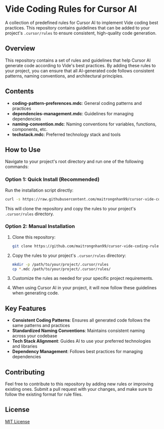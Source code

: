 # Vide Coding Rules for Cursor AI

A collection of predefined rules for Cursor AI to implement Vide coding best practices. This repository contains guidelines that can be added to your project's `.cursor/rules` to ensure consistent, high-quality code generation.

## Overview

This repository contains a set of rules and guidelines that help Cursor AI generate code according to Vide's best practices. By adding these rules to your project, you can ensure that all AI-generated code follows consistent patterns, naming conventions, and architectural principles.

## Contents

- **coding-pattern-preferences.mdc**: General coding patterns and practices
- **dependencies-management.mdc**: Guidelines for managing dependencies
- **naming-convention.mdc**: Naming conventions for variables, functions, components, etc.
- **techstack.mdc**: Preferred technology stack and tools

## How to Use

Navigate to your project's root directory and run one of the following commands:

### Option 1: Quick Install (Recommended)

Run the installation script directly:

```bash
curl -s https://raw.githubusercontent.com/maitrongnhan99/cursor-vide-coding-rules/main/install.sh | bash
```

This will clone the repository and copy the rules to your project's `.cursor/rules` directory.

### Option 2: Manual Installation

1. Clone this repository:

   ```bash
   git clone https://github.com/maitrongnhan99/cursor-vide-coding-rules.git
   ```

2. Copy the rules to your project's `.cursor/rules` directory:

   ```bash
   mkdir -p /path/to/your/project/.cursor/rules
   cp *.mdc /path/to/your/project/.cursor/rules/
   ```

3. Customize the rules as needed for your specific project requirements.

4. When using Cursor AI in your project, it will now follow these guidelines when generating code.

## Key Features

- **Consistent Coding Patterns**: Ensures all generated code follows the same patterns and practices
- **Standardized Naming Conventions**: Maintains consistent naming across your codebase
- **Tech Stack Alignment**: Guides AI to use your preferred technologies and libraries
- **Dependency Management**: Follows best practices for managing dependencies

## Contributing

Feel free to contribute to this repository by adding new rules or improving existing ones. Submit a pull request with your changes, and make sure to follow the existing format for rule files.

## License

[MIT License](LICENSE)
